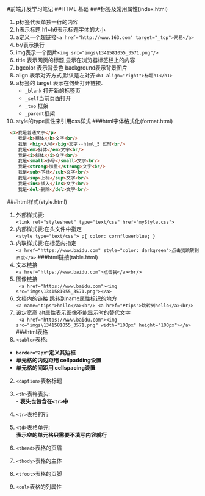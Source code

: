 #前端开发学习笔记
##HTML 基础
###标签及常用属性(index.html)
1.	p标签代表单独一行的内容
2.	h表示标题 h1~h6表示标题字体的大小
3.	a定义一个超链接`<a href="http://www.163.com" target="_top">网易</a>`
4.	br/表示换行
5.	img表示一个图片`<img src="imgs\1341581055_3571.png"/>`
6.	title 表示网页的标题,显示在浏览器标签栏上的内容
7.	bgcolor 表示背景色  background表示背景图片
8.	align 表示对齐方式,默认是左对齐`<h1 align="right">标题h1</h1>`
9.	a标签的 target 表示在何处打开链接.
	-	`_blank` 打开新的标签页
	-	`_self`当前页面打开
	-	`_top` 框架
	-	`_parent`框架
10.	style的type属性来引用css样式
###html字体格式化(format.html)
```html
 <p>我是普通文字</p>
    我是<b>粗体</b>文字<br/>
    我是 <big>大号</big>文字--html_5 过时<br/>
    我是<em>斜体</em>文字<br/>
    我是<i>斜体</i>文字<br/>
    我是<small>小号</small>文字<br/>
    我是<strong>加重</strong>文字<br/>
    我是<sub>下标</sub>文字<br/>
    我是<sup>上标</sup>文字<br/>
    我是<ins>插入</ins>文字<br/>
    我是<del>删除</del>文字<br/>
```
###html样式(style.html)
1.	外部样式表:<br/>`<link rel="stylesheet" type="text/css" href="myStyle.css">`
2.	内部样式表:在头文件中指定<br/>`<style type="text/css">
        p{
            color: cornflowerblue;
        }`
3.	内联样式表:在标签内指定<br/>`<a href="https://www.baidu.com" style="color: darkgreen">点击我跳转到百度</a>`
###html链接(table.html)
1.	文本链接<br/> `<a href="https://www.baidu.com">点击我</a><br/>`
2.	图像链接<br/>` <a href="https://www.baidu.com"><img src="imgs\1341581055_3571.png"></a>`
3.	文档内的链接 跳转到name属性标识的地方<br/>`<a name="tips">hello</a><br/>
<a href="#tips">跳转到hello</a><br/>`
4.	设定宽高 alt属性表示图像不能显示时的替代文字<br/>` <a href="https://www.baidu.com"><img src="imgs\1341581055_3571.png" width="100px" height="100px"></a>`
###html表格
1.	`<table>`表格:<br/>
-	<b>`border="2px"`定义其边框</b> 
-	<b>单元格的内边距用 cellpadding设置</b> 
-	<b>单元格的间距用 cellspacing设置</b> 
2.	`<caption>`表格标题
3.	`<th>`表格表头:<br/> -	<b>表头也包含在`<tr>`中</b> 

4.	`<tr>`表格的行
5.	`<td>`表格单元:<br/> <b>表示空的单元格只需要不填写内容就行</b>
6.	`<thead>`表格的页眉
7.	`<tbody>`表格的主体
8.	`<tfoot>`表格的页脚
9.	`<col>`表格的列属性
